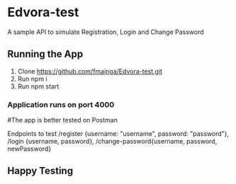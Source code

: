 # Edvora-test
A sample API to simulate Registration, Login and Change Password
## Running the App

1. Clone https://github.com/fmainga/Edvora-test.git
2. Run npm i
3. Run npm start

### Application runs on port 4000

#The app is better tested on Postman

Endpoints to test /register {username: "username", password: "password"}, /login {username, password}, /change-password{username, password, newPassword}

## Happy Testing
